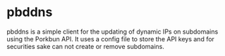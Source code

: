 # pbddns

pbddns is a simple client for the updating of dynamic IPs on subdomains using the Porkbun API. It uses a config file to store the API keys and for securities sake can not create or remove subdomains.
